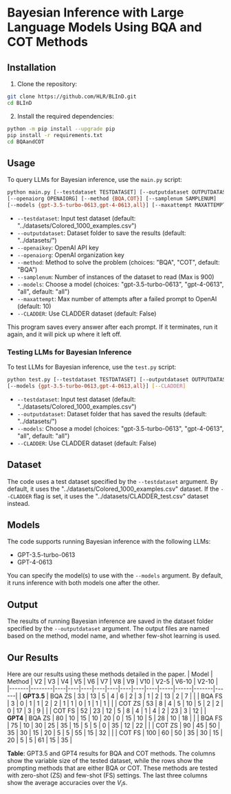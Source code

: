 # Bayesian Inference with Large Language Models Using BQA and COT Methods

## Installation

1. Clone the repository:
```bash
git clone https://github.com/HLR/BLInD.git
cd BLInD
```
2. Install the required dependencies:
```bash
python -m pip install --upgrade pip
pip install -r requirements.txt
cd BQAandCOT
```

## Usage

To query LLMs for Bayesian inference, use the `main.py` script:
```bash
python main.py [--testdataset TESTDATASET] [--outputdataset OUTPUTDATASET] [--openaikey OPENAIKEY]
[--openaiorg OPENAIORG] [--method {BQA,COT}] [--samplenum SAMPLENUM]
[--models {gpt-3.5-turbo-0613,gpt-4-0613,all}] [--maxattempt MAXATTEMPT] [--CLADDER]
```

- `--testdataset`: Input test dataset (default: "../datasets/Colored_1000_examples.csv")
- `--outputdataset`: Dataset folder to save the results (default: "../datasets/")
- `--openaikey`: OpenAI API key
- `--openaiorg`: OpenAI organization key
- `--method`: Method to solve the problem (choices: "BQA", "COT", default: "BQA")
- `--samplenum`: Number of instances of the dataset to read (Max is 900)
- `--models`: Choose a model (choices: "gpt-3.5-turbo-0613", "gpt-4-0613", "all", default: "all")
- `--maxattempt`: Max number of attempts after a failed prompt to OpenAI (default: 10)
- `--CLADDER`: Use CLADDER dataset (default: False)

This program saves every answer after each prompt. If it terminates, run it again, and it will pick up where it left off.

### Testing LLMs for Bayesian Inference


To test LLMs for Bayesian inference, use the `test.py` script:
```bash
python test.py [--testdataset TESTDATASET] [--outputdataset OUTPUTDATASET]
[--models {gpt-3.5-turbo-0613,gpt-4-0613,all}] [--CLADDER]
```
- `--testdataset`: Input test dataset (default: "../datasets/Colored_1000_examples.csv")
- `--outputdataset`: Dataset folder that has saved the results (default: "../datasets/")
- `--models`: Choose a model (choices: "gpt-3.5-turbo-0613", "gpt-4-0613", "all", default: "all")
- `--CLADDER`: Use CLADDER dataset (default: False)

## Dataset

The code uses a test dataset specified by the `--testdataset` argument. By default, it uses the "../datasets/Colored_1000_examples.csv" dataset. If the `--CLADDER` flag is set, it uses the "../datasets/CLADDER_test.csv" dataset instead.

## Models

The code supports running Bayesian inference with the following LLMs:
- GPT-3.5-turbo-0613
- GPT-4-0613

You can specify the model(s) to use with the `--models` argument. By default, it runs inference with both models one after the other.

## Output

The results of running Bayesian inference are saved in the dataset folder specified by the `--outputdataset` argument. The output files are named based on the method, model name, and whether few-shot learning is used.

## Our Results

Here are our results using these methods detailed in the paper.
| Model | Method | V2 | V3 | V4 | V5 | V6 | V7 | V8 | V9 | V10 | V2-5 | V6-10 | V2-10 |
|-------|--------|----|----|----|----|----|----|----|----|-----|------|-------|------|
| **GPT3.5** | BQA ZS | 33 | 13 | 5 | 4 | 6 | 2 | 3 | 1 | 2 | 13 | 2 | 7 |
| | BQA FS | 3 | 0 | 1 | 1 | 2 | 2 | 1 | 1 | 0 | 1 | 1 | 1 |
| | COT ZS | 53 | 8 | 4 | 5 | 10 | 5 | 2 | 2 | 0 | 17 | 3 | 9 |
| | COT FS | 52 | 23 | 12 | 5 | 8 | 4 | 1 | 4 | 2 | 23 | 3 | 12 |
| **GPT4** | BQA ZS | 80 | 10 | 15 | 10 | 20 | 0 | 15 | 10 | 5 | 28 | 10 | 18 |
| | BQA FS | 75 | 10 | 30 | 25 | 35 | 15 | 5 | 5 | 0 | 35 | 12 | 22 |
| | COT ZS | 90 | 45 | 50 | 35 | 30 | 15 | 20 | 5 | 5 | 55 | 15 | 32 |
| | COT FS | 100 | 60 | 50 | 35 | 30 | 15 | 20 | 5 | 5 | 61 | 15 | 35 |

**Table**: GPT3.5 and GPT4 results for BQA and COT methods. The columns show the variable size of the tested dataset, while the rows show the prompting methods that are either BQA or COT. These methods are tested with zero-shot (ZS) and few-shot (FS) settings. The last three columns show the average accuracies over the $V_i$s.

